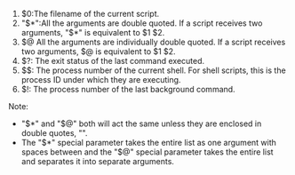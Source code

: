 1. $0:The filename of the current script.
2. "$*":All the arguments are double quoted. If a script receives two arguments, "$\*" is equivalent to $1 $2.
3. $@ All the arguments are individually double quoted. If a script receives two arguments, $@ is equivalent to $1 $2.
4. $?: The exit status of the last command executed.
5. $$: The process number of the current shell. For shell scripts, this is the process ID under which they are executing.
6. $!: The process number of the last background command.

Note:

- "$*" and "$@" both will act the same unless they are enclosed in double quotes, "".
- The "$*" special parameter takes the entire list as one argument with spaces between and the "$@" special parameter takes the entire list and separates it into separate arguments.
